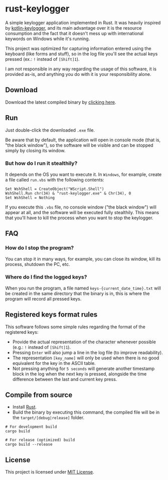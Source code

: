 # rust-keylogger
A simple keylogger application implemented in Rust. It was heavily inspired by [kotlin-keylogger](https://github.com/SecretX33/kotlin-keylogger), and its main advantage over it is the resource consumption and the fact that it doesn't mess up with international keywords on Windows while it's running. 

This project was optimized for capturing information entered using the keyboard (like forms and stuff), so in the log file you'll see the actual keys pressed (ex.: `!` instead of `[Shift]1`).

I am not responsible in any way regarding the usage of this software, it is provided as-is, and anything you do with it is your responsibility alone.

## Download

Download the latest compiled binary by [clicking here](https://github.com/SecretX33/rust-keylogger/releases/latest/download/rust-keylogger.exe).

## Run

Just double-click the downloaded `.exe` file.

Be aware that by default, the application will open in console mode (that is, "the black window"), so the software will be visible and can be stopped simply by closing its window.

### But how do I run it stealthily?

It depends on the OS you want to execute it. In `Windows`, for example, create a file called `run.vbs` with the following contents:

```shell
Set WshShell = CreateObject("WScript.Shell") 
WshShell.Run chr(34) & "rust-keylogger.exe" & Chr(34), 0
Set WshShell = Nothing
```

If you execute this `.vbs` file, no console window ("the black window") will appear at all, and the software will be executed fully stealthily. This means that you'll have to kill the process when you want to stop the keylogger.

## FAQ
### How do I stop the program?

You can stop it in many ways, for example, you can close its window, kill its process, shutdown the PC, etc.

### Where do I find the logged keys?

When you run the program, a file named `keys-{current_date_time}.txt` will be created in the same directory that the binary is in, this is where the program will record all pressed keys.

## Registered keys format rules

This software follows some simple rules regarding the format of the registered keys:

- Provide the actual representation of the character whenever possible (e.g.: `!` instead of `[Shift]1`).
- Pressing `Enter` will also jump a line in the log file (to improve readability).
- The representation `[key_name]` will only be used when there is no good equivalent for the key in the ASCII table.
- Not pressing anything for `5 seconds` will generate another timestamp block in the log when the next key is pressed, alongside the time difference between the last and current key press.

## Compile from source

- Install [Rust](https://www.rust-lang.org/tools/install).
- Build the binary by executing this command, the compiled file will be in the `target/[debug|release]` folder.

```shell
# For development build
cargo build

# For release (optimized) build
cargo build --release
```

## License

This project is licensed under [MIT License](LICENSE).
